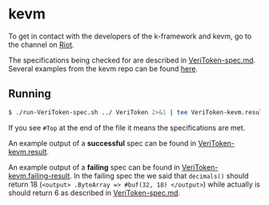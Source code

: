 # kevm

To get in contact with the developers of the k-framework and kevm, go to the channel on [Riot](https://riot.im/app/#/room/#k:matrix.org).

The specifications being checked for are described in [VeriToken-spec.md](./VeriToken-spec.md). Several examples from the kevm repo can be found [here](https://github.com/runtimeverification/evm-semantics/tree/master/tests/specs/examples).

## Running

```bash
$ ./run-VeriToken-spec.sh ../ VeriToken 2>&1 | tee VeriToken-kevm.result
```

If you see `#Top` at the end of the file it means the specifications are met.

An example output of a **successful** spec can be found in [VeriToken-kevm.result](./kevm/VeriToken-kevm.result).

An example output of a **failing** spec can be found in [VeriToken-kevm.failing-result](./kevm/VeriToken-kevm.failing-result). In the failing spec the we said that `decimals()` should return 18 (`<output> .ByteArray => #buf(32, 18) </output>`) while actually is should return 6 as described in [VeriToken-spec.md](./kevm/VeriToken-spec.md).
